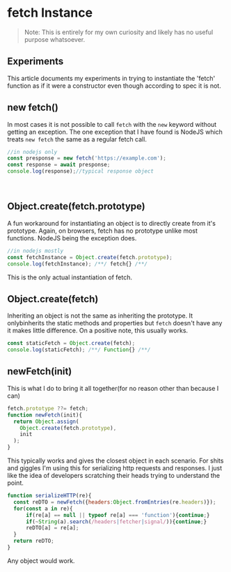 
# fetch Instance
 > Note: This is entirely for my own curiosity and likely has no useful purpose whatsoever.

## Experiments

This article documents my experiments in trying to instantiate the 'fetch' function as if it were a constructor even though according to spec it is not.

## new fetch()

In most cases it is not possible to call `fetch` with the `new` keyword without getting an exception. The one exception that I have found is NodeJS which treats `new fetch` the same as a regular fetch call.
```js
//in nodejs only
const presponse = new fetch('https://example.com');
const response = await presponse;
console.log(response);//typical response object
```
⠀

## Object.create(fetch.prototype)

A fun workaround for instantiating an object is to directly create from it's prototype. Again, on browsers, fetch has no prototype unlike most functions. NodeJS being the exception does.
```js
//in nodejs mostly
const fetchInstance = Object.create(fetch.prototype);
console.log(fetchInstance); /**/ fetch{} /**/
```
This is the only actual instantiation of fetch.


## Object.create(fetch)

Inheriting an object is not the same as inheriting the prototype. It onlybinherits the static methods and properties but `fetch` doesn't have any it makes little difference. On a positive note, this usually works.
```js
const staticFetch = Object.create(fetch);
console.log(staticFetch); /**/ Function{} /**/
```


## newFetch(init)

This is what I do to bring it all together(for no reason other than because I can)
```js
fetch.prototype ??= fetch;
function newFetch(init){
  return Object.assign(
    Object.create(fetch.prototype),
    init
  );
}
```

This typically works and gives the closest object in each scenario. For shits and giggles I'm using this for serializing http requests and responses. I just like the idea of developers scratching their heads trying to understand the point.
```js
function serializeHTTP(re){
  const reDTO = newFetch({headers:Object.fromEntries(re.headers)});
  for(const a in re){
      if(re[a] == null || typeof re[a] === 'function'){continue;}
      if(~String(a).search(/headers|fetcher|signal/)){continue;}
      reDTO[a] = re[a];
  }
  return reDTO;
}
```
Any object would work.

